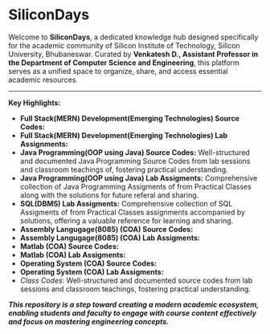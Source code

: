 # SiliconDays
Welcome to **SiliconDays**, a dedicated knowledge hub designed specifically for the academic community of Silicon Institute of Technology, Silicon University, Bhubaneswar. Curated by **Venkatesh D., Assistant Professor in the Department of Computer Science and Engineering**, this platform serves as a unified space to organize, share, and access essential academic resources.
***
  **Key Highlights:**  
* **Full Stack(MERN) Development(Emerging Technologies) Source Codes:**
* **Full Stack(MERN) Development(Emerging Technologies) Lab Assignments:**
* **Java Programming(OOP using Java) Source Codes:** Well-structured and documented Java Programming Source Codes from lab sessions and classroom teachings of, fostering practical understanding.
* **Java Programming(OOP using Java) Lab Assigments:** Comprehensive collection of Java Programming Assigments of from Practical Classes along with the solutions for future referal and sharing.
* **SQL(DBMS) Lab Assigments:** Comprehensive collection of SQL Assigments of from Practical Classes assignments accompanied by solutions, offering a valuable reference for learning and sharing.
* **Assembly Langugage(8085) (COA) Source Codes:**
* **Assembly Langugage(8085) (COA) Lab Assigments:**
* **Matlab (COA) Source Codes:**
* **Matlab (COA) Lab Assigments:**
* **Operating System (COA) Source Codes:**
* **Operating System (COA) Lab Assigments:**  
* _Class Codes_: Well-structured and documented source codes from lab sessions and classroom teachings, fostering practical understanding.

**_This repository is a step toward creating a modern academic ecosystem, enabling students and faculty to engage with course content effectively and focus on mastering engineering concepts._**
